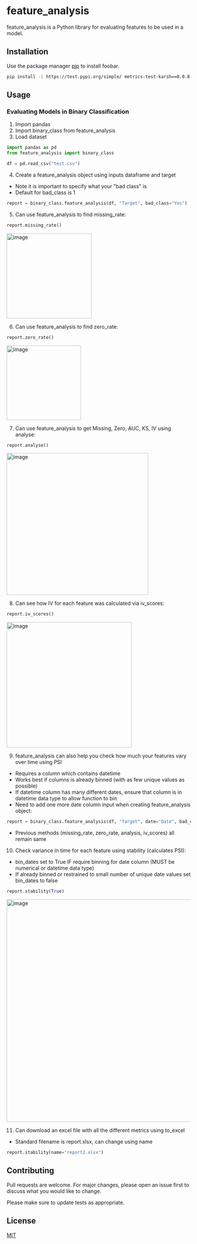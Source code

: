# feature_analysis

feature_analysis is a Python library for evaluating features to be used in a model.

## Installation

Use the package manager [pip](https://pip.pypa.io/en/stable/) to install foobar.

```bash
pip install -i https://test.pypi.org/simple/ metrics-test-karsh==0.0.8
```

## Usage

### Evaluating Models in Binary Classification
1) Import pandas
2) Import binary_class from feature_analysis
3) Load dataset

```python
import pandas as pd
from feature_analysis import binary_class

df = pd.read_csv("test.csv")
```

4) Create a feature_analysis object using inputs dataframe and target
- Note it is important to specify what your "bad class" is
- Default for bad_class is 1

```python
report = binary_class.feature_analysis(df, "Target", bad_class="Yes")
```

5) Can use feature_analysis to find missing_rate:
```python
report.missing_rate()
```
<img width="232" alt="image" src="https://user-images.githubusercontent.com/62733489/176062514-03dadef0-2e7c-4b08-9798-a4447c690d2a.png">

6) Can use feature_analysis to find zero_rate:
```python
report.zero_rate()
```
<img width="203" alt="image" src="https://user-images.githubusercontent.com/62733489/176062685-224804bc-6f30-408d-a1f3-5b1bca8bad94.png">

7) Can use feature_analysis to get Missing, Zero, AUC, KS, IV using analyse:
```python
report.analyse()
```
<img width="387" alt="image" src="https://user-images.githubusercontent.com/62733489/176064028-3ec5b076-b216-468f-a8a3-0655f6a4146e.png">

8) Can see how IV for each feature was calculated via iv_scores:
```python
report.iv_scores()
```
<img width="342" alt="image" src="https://user-images.githubusercontent.com/62733489/176064174-ad572539-03d3-44ba-966d-95a43c15aeff.png">

9) feature_analysis can also help you check how much your features vary over time using PSI
- Requires a column which contains datetime
- Works best if columns is already binned (with as few unique values as possible)
- If datetime column has many different dates, ensure that column is in datetime data type to allow function to bin
- Need to add one more date column input when creating feature_analysis object:
```python
report = binary_class.feature_analysis(df, "Target", date="Date", bad_class="Yes")
```
- Previous methods (missing_rate, zero_rate, analysis, iv_scores) all remain same

10) Check variance in time for each feature using stability (calculates PSI):
- bin_dates set to True IF require binning for date column (MUST be numerical or datetime data type) 
- If already binned or restrained to small number of unique date values set bin_dates to false
```python
report.stability(True)
```
<img width="607" alt="image" src="https://user-images.githubusercontent.com/62733489/176066085-f02c3eca-887a-460c-8d3b-332b52ff6604.png">

11) Can download an excel file with all the different metrics using to_excel
- Standard filename is report.xlsx, can change using name
```python
report.stability(name="report2.xlsx")
```
## Contributing
Pull requests are welcome. For major changes, please open an issue first to discuss what you would like to change.

Please make sure to update tests as appropriate.

## License
[MIT](https://choosealicense.com/licenses/mit/)